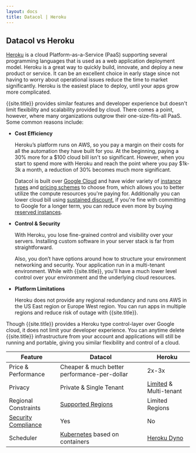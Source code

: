 ```yaml
---
layout: docs
title: Datacol | Heroku
---
```


## Datacol vs Heroku

[Heroku](https://heroku.com) is a cloud Platform-as-a-Service (PaaS) supporting several programming languages that is used as a web application deployment model. Heroku is a great way to quickly build, innovate, and deploy a new product or service. It can be an excellent choice in early stage since not having to worry about operational issues reduce the time to market significantly. Heroku is the easiest place to deploy, until your apps grow more complicated. 

{{site.title}} provides similar features and developer experience but doesn't limit flexibility and scalability provided by cloud. There comes a point, however, where many organizations outgrow their one-size-fits-all PaaS. Some common reasons include:
  
* **Cost Efficiency**

  Heroku’s platform runs on AWS, so you pay a margin on their costs for all the automation they have built for you. At the beginning, paying a 30% more for a $100 cloud bill isn't so significant. However, when you start to spend more with Heroku and reach the point where you pay $1k-3k a month, a reduction of 30% becomes much more significant.

  Datacol is built over [Google Cloud][3] and have wider variety of [instance types][4] and [pricing schemes][5] to choose from, which allows you to better utilize the compute resources you're paying for. Additionally you can lower cloud bill using [sustained discount][1], if you're fine with committing to Google for a longer term, you can reduce even more by buying [reserved instances][2].

* **Control & Security**

  With Heroku, you lose fine-grained control and visibility over your servers. Installing custom software in your server stack is far from straightforward.

  Also, you don’t have options around how to structure your environment networking and security. Your application run in a multi-tenant environment. While with {{site.title}}, you'll have a much lower level control over your environment and the underlying cloud resources.

* **Platform Limitations**

  Heroku does not provide any regional redundancy and runs ons AWS in the US East region or Europe West region. You can run apps in multiple regions and reduce risk of outage with {{site.title}}. 

Though {{site.title}} provides a Heroku type control-layer over Google cloud, it does not limit your developer experience. You can anytime delete {{site.title}} infrastructure from your account and applications will still be running and portable, giving you similar flexibility and control of a cloud.


| Feature | Datacol | Heroku |
|---------|----------|------------|
| Price & Performance | Cheaper & much better performance-per-dollar  |  2x-3x    |
| Privacy | Private & Single Tenant | [Limited][6] & Multi-tenant
| Regional Constraints | [Supported Regions][8] | Limited Regions
| [Security Compliance](https://cloud.google.com/security/compliance) | Yes | No |
| Scheduler  | [Kubernetes](http://k8s.io) based on containers | [Heroku Dyno][7]

[1]: https://cloud.google.com/compute/pricing#sustained_use
[2]: https://cloud.google.com/compute/pricing#committed_use
[3]: https://cloud.google.com
[4]: https://cloud.google.com/compute/docs/machine-types
[5]: https://cloud.google.com/pricing/
[6]: https://devcenter.heroku.com/articles/dynos#isolation-and-security
[7]: https://devcenter.heroku.com/articles/dynos
[8]: https://cloud.google.com/about/locations/